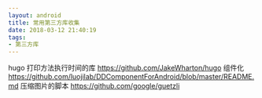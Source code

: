 ```yaml
---
layout: android
title: 常用第三方库收集
date: 2018-03-12 21:40:19
tags:
- 第三方库
---
```



hugo 打印方法执行时间的库 https://github.com/JakeWharton/hugo
组件化 https://github.com/luojilab/DDComponentForAndroid/blob/master/README.md
压缩图片的脚本 https://github.com/google/guetzli

